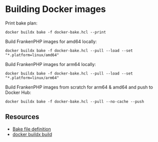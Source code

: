 # Building Docker images

Print bake plan:

```
docker buildx bake -f docker-bake.hcl --print
```

Build FrankenPHP images for amd64 locally:

```
docker buildx bake -f docker-bake.hcl --pull --load --set "*.platform=linux/amd64"
```

Build FrankenPHP images for arm64 locally:

```
docker buildx bake -f docker-bake.hcl --pull --load --set "*.platform=linux/arm64"
```

Build FrankenPHP images from scratch for arm64 & amd64 and push to Docker Hub:

```
docker buildx bake -f docker-bake.hcl --pull --no-cache --push
```

## Resources

* [Bake file definition](https://docs.docker.com/build/customize/bake/file-definition/)
* [docker buildx build](https://docs.docker.com/engine/reference/commandline/buildx_build/)
